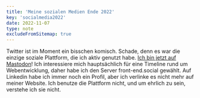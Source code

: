 ```yaml
---
title: 'Meine sozialen Medien Ende 2022'
key: 'socialmedia2022'
date: 2022-11-07
type: note
excludeFromSitemap: true
---
```


Twitter ist im Moment ein bisschen komisch. Schade, denn es war die einzige soziale Plattform, die ich aktiv genutzt habe. [Ich bin jetzt auf Mastodon](https://front-end.social/@lene)! Ich interessiere mich hauptsächlich für eine Timeline rund um Webentwicklung, daher habe ich den Server front-end.social gewählt. Auf Linkedin habe ich immer noch ein Profil, aber ich verlinke es nicht mehr auf meiner Website. Ich benutze die Plattform nicht, und um ehrlich zu sein, verstehe ich sie nicht.
